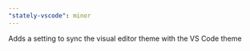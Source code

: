```yaml
---
"stately-vscode": minor
---
```


Adds a setting to sync the visual editor theme with the VS Code theme
